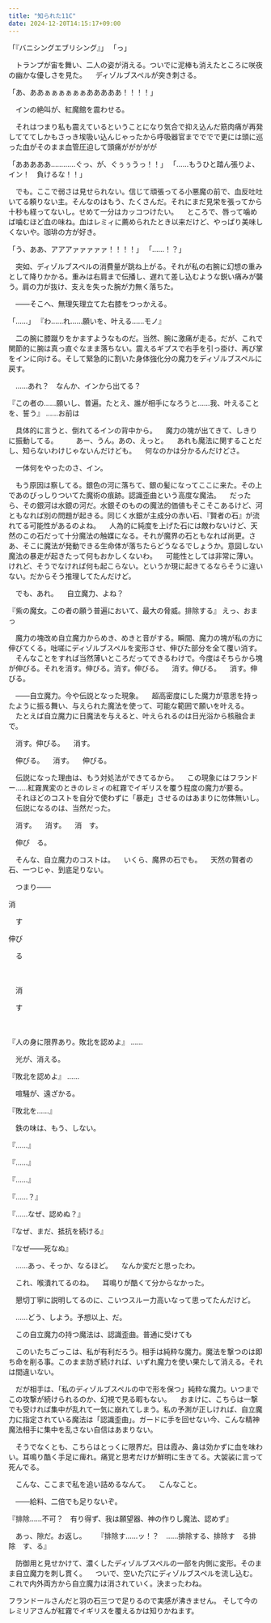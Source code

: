 ```yaml
---
title: "知られた11C"
date: 2024-12-20T14:15:17+09:00
---
```

「『バニシングエブリシング』」
「っ」

　トランプが宙を舞い、二人の姿が消える。ついでに泥棒も消えたところに咲夜の幽かな優しさを見た。
　ディゾルブスペルが突き刺さる。

「あ、ああぁぁぁぁぁぁあああああ！！！！」

　インの絶叫が、紅魔館を震わせる。

　それはつまり私も震えているということになり気合で抑え込んだ筋肉痛が再発してててしかもさっき埃吸い込んじゃったから呼吸器官までででで更には頭に巡った血がそのまま血管圧迫して頭痛ががががが

「あああああ…………ぐっ、が、ぐぅぅうっ！！」
「……もうひと踏ん張りよ、イン！　負けるな！！」

　でも。ここで弱さは見せられない。信じて頑張ってる小悪魔の前で、血反吐吐いてる頼りない主。そんなのはもう、たくさんだ。それにまだ見栄を張ってから十秒も経ってないし。せめて一分はカッコつけたい。
　ところで、唇って噛めば噛むほど血の味ね。血はレミィに薦められたとき以来だけど、やっぱり美味しくないや。珈琲の方が好き。

「う、ああ、アアアァァァァァ！！！！」
「……！？」

　突如、ディゾルブスペルの消費量が跳ね上がる。それが私の右腕に幻想の重みとして降りかかる。重みは右肩まで伝播し、遅れて差し込むような鋭い痛みが襲う。肩の力が抜け、支えを失った腕が力無く落ちた。

　――そこへ、無理矢理立てた右膝をつっかえる。

「……」
『わ……れ……願いを、叶える……モノ』

　二の腕に膝蹴りをかますようなものだ。当然、腕に激痛が走る。だが、これで関節的に腕は真っ直ぐなまま落ちない。震えるギプスで右手を引っ掛け、再び掌をインに向ける。そして緊急的に割いた身体強化分の魔力をディゾルブスペルに戻す。

　……あれ？　なんか、インから出てる？

『この者の……願いし、普遍。たとえ、誰が相手になろうと……我、叶えることを、誓う』
……お前は

　具体的に言うと、倒れてるインの背中から。
　魔力の塊が出てきて、しきりに振動してる。
　
　あー、うん。あの、えっと。
　あれも魔法に関することだし、知らないわけじゃないんだけども。
　何なのかは分かるんだけどさ。


　一体何をやったのさ、イン。


　もう原因は察してる。銀色の河に落ちて、銀の髪になってここに来た。その上であのびっしりついてた魔術の痕跡。認識歪曲という高度な魔法。
　だったら、その銀河は水銀の河だ。水銀そのものの魔法的価値もそこそこあるけど、河ともなれば別の問題が起きる。同じく水銀が主成分の赤い石、『賢者の石』が流れてる可能性があるのよね。
　人為的に純度を上げた石には敵わないけど、天然のこの石だって十分魔法の触媒になる。それが魔界の石ともなれば尚更。さあ、そこに魔法が発動できる生命体が落ちたらどうなるでしょうか。意図しない魔法の暴走が起きたって何もおかしくないわ。
　可能性としては非常に薄い。けれど、そうでなければ何も起こらない。というか現に起きてるならそうに違いない。だからそう推理してたんだけど。

　でも、あれ。
　自立魔力、よね？

『紫の魔女。この者の願う普遍において、最大の脅威。排除する』
えっ、おまっ

　魔力の塊改め自立魔力からめき、めきと音がする。瞬間、魔力の塊が私の方に伸びてくる。咄嗟にディゾルブスペルを変形させ、伸びた部分を全て覆い消す。
　そんなことをすれば当然薄いところだってできるわけで。今度はそちらから塊が伸びる。それを消す。伸びる。消す。伸びる。
　消す。伸びる。
　消す。伸びる。


　――自立魔力。今や伝説となった現象。
　超高密度にした魔力が意思を持ったように振る舞い、与えられた魔法を使って、可能な範囲で願いを叶える。
　たとえば自立魔力に日魔法を与えると、叶えられるのは日光浴から核融合まで。


　消す。伸びる。
　消す。

　伸びる。
　消す。
　伸びる。


　伝説になった理由は、もう対処法ができてるから。
　この現象にはフランドー……紅霧異変のときのレミィの紅霧でイギリスを覆う程度の魔力が要る。
　それほどのコストを自分で使わずに「暴走」させるのはあまりに勿体無いし。
　伝説になるのは、当然だった。
　

　消す。
　消す。
　消　す。

　伸び　る。


　そんな、自立魔力のコストは。
　いくら、魔界の石でも。
　天然の賢者の石、一つじゃ、到底足りない。

　つまり――


消

　す


伸び

　る

　　

　消



　す

　



『人の身に限界あり。敗北を認めよ』
……

　光が、消える。

『敗北を認めよ』
……

　喧騒が、遠ざかる。


『敗北を……』


　鉄の味は、もう、しない。


『……』





『……』





『……』





『……？』






『……なぜ、認めぬ？』






『なぜ、まだ、抵抗を続ける』











『なぜ――死なぬ』


　……あっ、そっか、なるほど。
　なんか変だと思ったわ。

　これ、喉潰れてるのね。
　耳鳴りが酷くて分からなかった。

　懇切丁寧に説明してるのに、こいつスルー力高いなって思ってたんだけど。










　……どう、しよう。予想以上、だ。

　この自立魔力の持つ魔法は、認識歪曲。普通に受けても






　このいたちごっこは、私が有利だろう。相手は純粋な魔力。魔法を撃つのは即ち命を削る事。このまま防ぎ続ければ、いずれ魔力を使い果たして消える。それは間違いない。

　だが相手は、「私のディゾルブスペルの中で形を保つ」純粋な魔力。いつまでこの攻撃が続けられるのか、幻視で見る暇もない。
　おまけに、こちらは一撃でも受ければ集中が乱れて一気に崩れてしまう。私の予測が正しければ、自立魔力に指定されている魔法は「認識歪曲」。ガードに手を回せない今、こんな精神魔法相手に集中を乱さない自信はあまりない。

　そうでなくとも、こちらはとっくに限界だ。目は霞み、鼻は効かずに血を味わい。耳鳴り酷く手足に痺れ。痛覚と思考だけが鮮明に生きてる。大袈裟に言って死んでる。

　こんな、ここまで私を追い詰めるなんて。
　こんなこと。




　――給料、二倍でも足りないぞ。



『排除……不可？　有り得ず、我は願望器、神の作りし魔法、認めず』

　あっ、隙だ。お返し。
　
『排除す……ッ！？　……排除する、排除す　る排　除　す、る』

　防御用と見せかけて、濃くしたディゾルブスペルの一部を内側に変形。そのまま自立魔力を刺し貫く。
　ついで、空いた穴にディゾルブスペルを流し込む。これで内外両方から自立魔力は消されていく。決まったわね。






フランドールさんだと羽の石三つで足りるので実感が沸きません。
そして今のレミリアさんが紅霧でイギリスを覆えるかは知りかねます。
